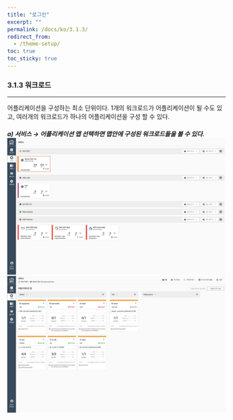 ```yaml
---
title: "로그인"
excerpt: ""
permalink: /docs/ko/3.1.3/
redirect_from:
  - /theme-setup/
toc: true
toc_sticky: true
---
```


### 3.1.3   워크로드

---

어플리케이션을 구성하는 최소 단위이다. 1개의 워크로드가 어플리케이션이 될 수도 있고, 여러개의 워크로드가 하나의 어플리케이션을 구성 할 수 있다.

##### a\) 서비스 → 어플리케이션 맵 선택하면 맵안에 구성된 워크로드들을 볼 수 있다.![](/assets/KR/3.0.0/3.1.3_1.png)![](/assets/KR/3.0.0/3.1.3_2.png)
